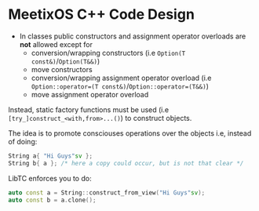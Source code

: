 # MeetixOS C++ Code Design

* In classes public constructors and assignment operator overloads are **not** allowed except for
  * conversion/wrapping constructors (i.e ```Option(T const&)```/```Option(T&&)```)
  * move constructors
  * conversion/wrapping assignment operator overload (i.e ```Option::operator=(T const&)```/```Option::operator=(T&&)```)
  * move assignment operator overload

Instead, static factory functions must be used (i.e ```[try_]construct_<with,from>...()```) to construct objects.

The idea is to promote consciouses operations over the objects i.e, instead of doing:

```c++
String a{ "Hi Guys"sv };
String b{ a }; /* here a copy could occur, but is not that clear */
```

LibTC enforces you to do:

```c++
auto const a = String::construct_from_view("Hi Guys"sv);
auto const b = a.clone();
```